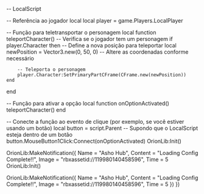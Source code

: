 -- LocalScript

-- Referência ao jogador local
local player = game.Players.LocalPlayer

-- Função para teletransportar o personagem
local function teleportCharacter()
    -- Verifica se o jogador tem um personagem
    if player.Character then
        -- Define a nova posição para teleportar
        local newPosition = Vector3.new(0, 50, 0) -- Altere as coordenadas conforme necessário

        -- Teleporta o personagem
        player.Character:SetPrimaryPartCFrame(CFrame.new(newPosition))
    end
end

-- Função para ativar a opção
local function onOptionActivated()
    teleportCharacter()
end

-- Conecte a função ao evento de clique (por exemplo, se você estiver usando um botão)
local button = script.Parent -- Supondo que o LocalScript esteja dentro de um botão
button.MouseButton1Click:Connect(onOptionActivated)
OrionLib:Init()

OrionLib:MakeNotification({
    Name = "Asho Hub",
    Content = "Loading Config Complete!!",
    Image = "rbxassetid://119980140458596",
    Time = 5
    OrionLib:Init()

OrionLib:MakeNotification({
    Name = "Asho Hub",
    Content = "Loading Config Complete!!",
    Image = "rbxassetid://119980140458596",
    Time = 5
})
})
